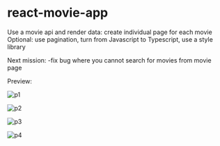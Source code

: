 # react-movie-app

Use a movie api and render data: create individual page for each movie
Optional: use pagination, turn from Javascript to Typescript, use a style library

Next mission:
-fix bug where you cannot search for movies from movie page

Preview:

![p1](https://user-images.githubusercontent.com/69626975/222667199-4fe2599d-5781-4c9d-8237-806d6418cac5.PNG)



![p2](https://user-images.githubusercontent.com/69626975/222667205-af3cf2f6-e1db-416c-ac2b-9416b5682e25.PNG)



![p3](https://user-images.githubusercontent.com/69626975/222667214-7bf6c49c-9025-404b-8283-32139ee1f9a3.PNG)



![p4](https://user-images.githubusercontent.com/69626975/222667224-9975cf84-3f99-4fcf-8d8c-eb92773c3ac7.PNG)
